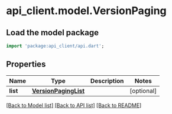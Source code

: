 # api_client.model.VersionPaging

## Load the model package
```dart
import 'package:api_client/api.dart';
```

## Properties
Name | Type | Description | Notes
------------ | ------------- | ------------- | -------------
**list** | [**VersionPagingList**](VersionPagingList.md) |  | [optional] 

[[Back to Model list]](../README.md#documentation-for-models) [[Back to API list]](../README.md#documentation-for-api-endpoints) [[Back to README]](../README.md)



